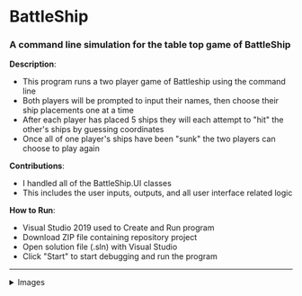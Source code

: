 # BattleShip

### A command line simulation for the table top game of BattleShip

**Description**:
- This program runs a two player game of Battleship using the command line
- Both players will be prompted to input their names, then choose their ship placements one at a time
- After each player has placed 5 ships they will each attempt to "hit" the other's ships by guessing coordinates
- Once all of one player's ships have been "sunk" the two players can choose to play again

**Contributions**:
- I handled all of the BattleShip.UI classes
- This includes the user inputs, outputs, and all user interface related logic

**How to Run**:
- Visual Studio 2019 used to Create and Run program
- Download ZIP file containing repository project
- Open solution file (.sln) with Visual Studio
- Click "Start" to start debugging and run the program

---
<details>
<summary>Images</summary>
<br>
<li> BattleShip Logo
<br>
<img src="https://user-images.githubusercontent.com/72898263/136818503-9ea00d21-6f02-40d4-afae-78bd40c42917.png" width="50%"></img> 
</li>
<br>
<li> Name Entry
<br>
<img src="https://user-images.githubusercontent.com/72898263/136825933-1be5382c-d359-4aab-b931-5dc8099c48d5.jpg" width="50%"></img>
</li>
<br>
<li> Ship Placement
<br>
<img src="https://user-images.githubusercontent.com/72898263/136825986-faf87f81-8204-4b0d-ae06-9383d85471dc.jpg" width="50%"></img>
</li>
<br>
<li> Invalid Placement Entries
<br>
<img src="https://user-images.githubusercontent.com/72898263/136826049-6082984a-906a-4305-b2ee-f05fc808f364.jpg" width="50%"></img>
</li>
<br>
<li> Attack & Hit
<br>
<img src="https://user-images.githubusercontent.com/72898263/136826127-7880e8b8-885a-4ba2-acac-f7fd1d1aa3c7.jpg" width="50%"></img>
</li>
<br>
<li> Sunken Ship
<br>
<img src="https://user-images.githubusercontent.com/72898263/136826157-9c7c3a17-f1f8-41e5-ad53-ed4686d22852.jpg" width="50%"></img>
</li>
<br>
<li> Invalid Attack Entries
<br>
<img src="https://user-images.githubusercontent.com/72898263/136826185-73a70721-32a8-4f39-b55f-6ec4e5a7eead.jpg" width="50%"></img>
</li>
<br>
<li> Winner & Play Again
<br>
<img src="https://user-images.githubusercontent.com/72898263/136826202-71cd2786-be96-4e7f-9551-720db7b34b7d.jpg" width="50%"></img>
</li>
</details>

